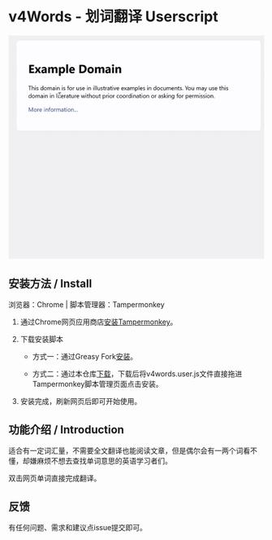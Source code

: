 # v4Words - 划词翻译 Userscript
![gif](https://github.com/Vlan20/v4Words/blob/main/img/demo-1-cambridge-dict.gif)

## 安装方法 / Install
浏览器：Chrome | 脚本管理器：Tampermonkey

1. 通过Chrome网页应用商店[安装Tampermonkey](https://chromewebstore.google.com/detail/tampermonkey/dhdgffkkebhmkfjojejmpbldmpobfkfo)。

2. 下载安装脚本
   
   - 方式一：通过Greasy Fork[安装](https://greasyfork.org/en/scripts/528047)。

   - 方式二：通过本仓库[下载](https://github.com/vlan20/v4Words/blob/main/v4words.user.js)，下载后将v4words.user.js文件直接拖进Tampermonkey脚本管理页面点击安装。

2. 安装完成，刷新网页后即可开始使用。
			
## 功能介绍 / Introduction

适合有一定词汇量，不需要全文翻译也能阅读文章，但是偶尔会有一两个词看不懂，却嫌麻烦不想去查找单词意思的英语学习者们。

双击网页单词直接完成翻译。

## 反馈

有任何问题、需求和建议点issue提交即可。
